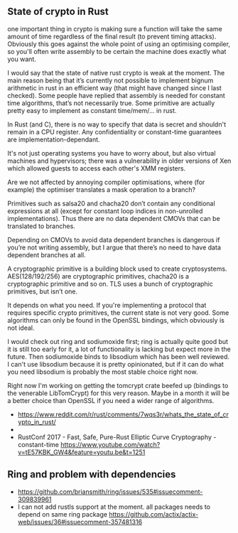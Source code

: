 ## State of crypto in Rust

one important thing in crypto is making sure a function will take the same amount of time regardless of the final result (to prevent timing attacks). Obviously this goes against the whole point of using an optimising compiler, so you'll often write assembly to be certain the machine does exactly what you want.


I would say that the state of native rust crypto is weak at the moment. The main reason being that it’s currently not possible to implement bignum arithmetic in rust in an efficient way (that might have changed since I last checked).
Some people have replied that assembly is needed for constant time algorithms, that’s not necessarily true. Some primitive are actually pretty easy to implement as constant time/mem/... in rust.


In Rust (and C), there is no way to specify that data is secret and shouldn't remain in a CPU register.
Any confidentiality or constant-time guarantees are implementation-dependant.


It's not just operating systems you have to worry about, but also virtual machines and hypervisors; there was a vulnerability in older versions of Xen which allowed guests to access each other's XMM registers.


Are we not affected by annoying compiler optimisations, where (for example) the optimiser translates a mask operation to a branch?

Primitives such as salsa20 and chacha20 don’t contain any conditional expressions at all (except for constant loop indices in non-unrolled implementations). Thus there are no data dependent CMOVs that can be translated to branches.

Depending on CMOVs to avoid data dependent branches is dangerous if you’re not writing assembly, but I argue that there’s no need to have data dependent branches at all.


A cryptographic primitive is a building block used to create cryptosystems. AES(128/192/256) are cryptographic primitives, chacha20 is a cryptographic primitive and so on. TLS uses a bunch of cryptographic primitives, but isn’t one.


It depends on what you need. If you're implementing a protocol that requires specific crypto primitives, the current state is not very good. Some algorithms can only be found in the OpenSSL bindings, which obviously is not ideal.

I would check out ring and sodiumoxide first; ring is actually quite good but it is still too early for it, a lot of functionality is lacking but expect more in the future. Then sodiumoxide binds to libsodium which has been well reviewed. I can't use libsodium because it is pretty opinionated, but if it can do what you need libsodium is probably the most stable choice right now.

Right now I'm working on getting the tomcrypt crate beefed up (bindings to the venerable LibTomCrypt) for this very reason. Maybe in a month it will be a better choice than OpenSSL if you need a wider range of algorithms.

- https://www.reddit.com/r/rust/comments/7wqs3r/whats_the_state_of_crypto_in_rust/
- 
- RustConf 2017 - Fast, Safe, Pure-Rust Elliptic Curve Cryptography - constant-time https://www.youtube.com/watch?v=tE57KBK_GW4&feature=youtu.be&t=1251

## Ring and problem with dependencies

- https://github.com/briansmith/ring/issues/535#issuecomment-309839961
- I can not add rustls support at the moment. all packages needs to depend on same ring package https://github.com/actix/actix-web/issues/36#issuecomment-357481316
